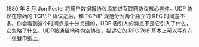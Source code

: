 1980 年 8 月 Jon Postel 将用户数据报协议添加进互联网协议核心套件。UDP 协议在原始的 TCP/IP 协议之后，和 TCP/IP 规范分为两个独立的 RFC 时间差不多。你会看到这个时间点是十分关键的，UDP 吸引人的特点不是它引入了什么，它忽略了什么。UDP被通俗地称为空协议，描述它的 RFC 768 基本上可以写在在一张餐巾纸上。

